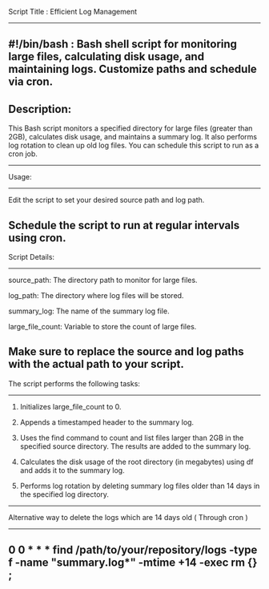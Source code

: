 Script Title : Efficient Log Management 


---------------------------
#!/bin/bash : Bash shell script for monitoring large files, calculating disk usage, and maintaining logs. Customize paths and schedule via cron.
---------------------------


Description: 
----------------------------

This Bash script monitors a specified directory for large files (greater than 2GB), calculates disk usage, and maintains a summary log. It also performs log rotation to clean up old log files. You can schedule this script to run as a cron job.

----------------------------


Usage:

----------------------------
Edit the script to set your desired source path and log path.

Schedule the script to run at regular intervals using cron.
----------------------------


Script Details:

-----------------------------
source_path: The directory path to monitor for large files.

log_path: The directory where log files will be stored.

summary_log: The name of the summary log file.

large_file_count: Variable to store the count of large files.

Make sure to replace the source and log paths with the actual path to your script.
-----------------------------


The script performs the following tasks:

-----------------------------
1) Initializes large_file_count to 0.
 
3) Appends a timestamped header to the summary log.

5) Uses the find command to count and list files larger than 2GB in the specified source directory. The results are added to the summary log.
 
7) Calculates the disk usage of the root directory (in megabytes) using df and adds it to the summary log.
 
9) Performs log rotation by deleting summary log files older than 14 days in the specified log directory.
 -----------------------------


Alternative way to delete the logs which are 14 days old ( Through cron )

-----------------------------
0 0 * * * find /path/to/your/repository/logs -type f -name "summary.log*" -mtime +14 -exec rm {} \;
-----------------------------
